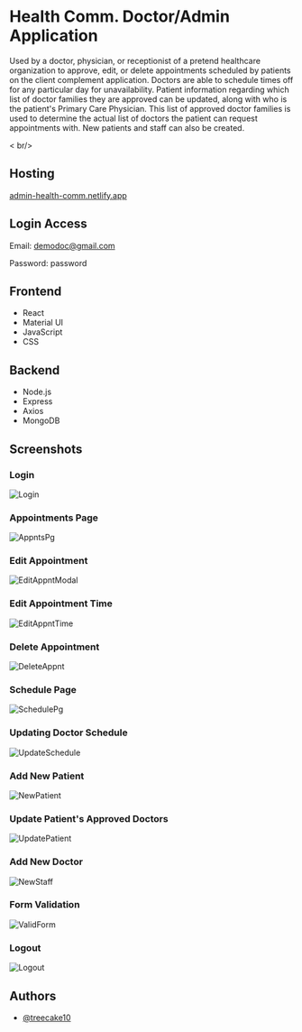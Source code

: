 
# Health Comm. Doctor/Admin Application

Used by a doctor, physician, or receptionist of a pretend healthcare organization to approve, edit, or delete appointments scheduled by patients on the client complement application. 
Doctors are able to schedule times off for any particular day for unavailability. 
Patient information regarding which list of doctor families they are approved can be updated, along with who is the patient's Primary Care Physician.
This list of approved doctor families is used to determine the actual list of doctors the patient can request appointments with. 
New patients and staff can also be created.   

< br/>

## Hosting

[admin-health-comm.netlify.app](https://admin-health-comm.netlify.app/)

## Login Access
Email: demodoc@gmail.com

Password: password


## Frontend
- React
- Material UI
- JavaScript
- CSS

## Backend
- Node.js
- Express
- Axios
- MongoDB


## Screenshots

### Login
![Login](https://github.com/treecake10/health_communications_frontend-admin/blob/main/screenshots/Screenshot%20(178).png?raw=true)

### Appointments Page
![AppntsPg](https://github.com/treecake10/health_communications_frontend-admin/blob/main/screenshots/Screenshot%20(158).png?raw=true)

### Edit Appointment
![EditAppntModal](https://github.com/treecake10/health_communications_frontend-admin/blob/main/screenshots/Screenshot%20(169).png?raw=true)

### Edit Appointment Time
![EditAppntTime](https://github.com/treecake10/health_communications_frontend-admin/blob/main/screenshots/Screenshot%20(171).png?raw=true)

### Delete Appointment
![DeleteAppnt](https://github.com/treecake10/health_communications_frontend-admin/blob/main/screenshots/Screenshot%20(161).png?raw=true)

### Schedule Page
![SchedulePg](https://github.com/treecake10/health_communications_frontend-admin/blob/main/screenshots/Screenshot(001).png?raw=true)

### Updating Doctor Schedule
![UpdateSchedule](https://github.com/treecake10/health_communications_frontend-admin/blob/main/screenshots/Screenshot%20(164).png?raw=true)

### Add New Patient
![NewPatient](https://github.com/treecake10/health_communications_frontend-admin/blob/main/screenshots/Screenshot%20(165).png?raw=true)

### Update Patient's Approved Doctors 
![UpdatePatient](https://github.com/treecake10/health_communications_frontend-admin/blob/main/screenshots/Screenshot%20(175).png?raw=true)

### Add New Doctor
![NewStaff](https://github.com/treecake10/health_communications_frontend-admin/blob/main/screenshots/Screenshot%20(167).png?raw=true)

### Form Validation
![ValidForm](https://github.com/treecake10/health_communications_frontend-admin/blob/main/screenshots/Screenshot%20(177).png?raw=true)

### Logout
![Logout](https://github.com/treecake10/health_communications_frontend-admin/blob/main/screenshots/Screenshot%20(172).png?raw=true)


## Authors

- [@treecake10](https://github.com/treecake10)

